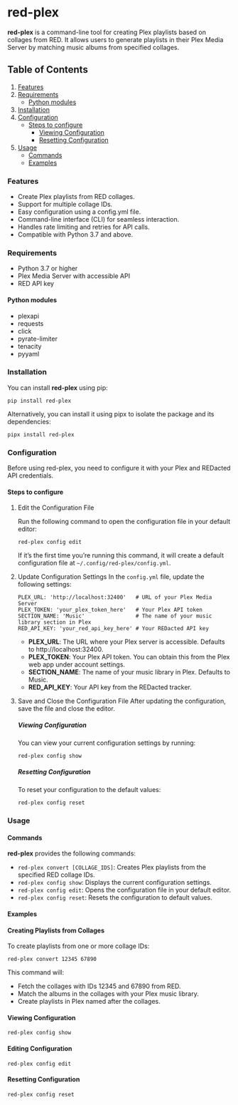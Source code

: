 # red-plex

**red-plex** is a command-line tool for creating Plex playlists based on collages from RED. It allows users to generate playlists in their Plex Media Server by matching music albums from specified collages.

## Table of Contents

1. [Features](#features)
2. [Requirements](#requirements)
   - [Python modules](#python-modules)
3. [Installation](#installation)
4. [Configuration](#configuration)
   - [Steps to configure](#steps-to-configure)
     - [Viewing Configuration](#viewing-configuration)
     - [Resetting Configuration](#resetting-configuration)
5. [Usage](#usage)
   - [Commands](#commands)
   - [Examples](#examples)

### Features

- Create Plex playlists from RED collages.
- Support for multiple collage IDs.
- Easy configuration using a config.yml file.
- Command-line interface (CLI) for seamless interaction.
- Handles rate limiting and retries for API calls.
- Compatible with Python 3.7 and above.

### Requirements

- Python 3.7 or higher
- Plex Media Server with accessible API
- RED API key

#### Python modules
- plexapi
- requests
- click
- pyrate-limiter
- tenacity
- pyyaml

### Installation

You can install **red-plex** using pip:
```
pip install red-plex
```

Alternatively, you can install it using pipx to isolate the package and its dependencies:
```
pipx install red-plex
```

### Configuration
Before using red-plex, you need to configure it with your Plex and REDacted API credentials.

#### Steps to configure

1. Edit the Configuration File
   
   Run the following command to open the configuration file in your default editor:
   ```
   red-plex config edit
   ```
   If it’s the first time you’re running this command, it will create a default configuration file at `~/.config/red-plex/config.yml`.

2. Update Configuration Settings
   In the `config.yml` file, update the following settings:
   ```
   PLEX_URL: 'http://localhost:32400'   # URL of your Plex Media Server
   PLEX_TOKEN: 'your_plex_token_here'   # Your Plex API token
   SECTION_NAME: 'Music'                # The name of your music library section in Plex
   RED_API_KEY: 'your_red_api_key_here' # Your REDacted API key 
   ```
   - **PLEX_URL**: The URL where your Plex server is accessible. Defaults to http://localhost:32400.
   - **PLEX_TOKEN**: Your Plex API token. You can obtain this from the Plex web app under account settings.
   - **SECTION_NAME**: The name of your music library in Plex. Defaults to Music.
   - **RED_API_KEY**: Your API key from the REDacted tracker.

3. Save and Close the Configuration File
   After updating the configuration, save the file and close the editor.
   ##### Viewing Configuration
   You can view your current configuration settings by running:
   ```
   red-plex config show
   ```
   
   ##### Resetting Configuration
   To reset your configuration to the default values:
   ```
   red-plex config reset
   ```

### Usage

#### Commands

**red-plex** provides the following commands:

- `red-plex convert [COLLAGE_IDS]`: Creates Plex playlists from the specified RED collage IDs.
- `red-plex config show`: Displays the current configuration settings.
- `red-plex config edit`: Opens the configuration file in your default editor.
- `red-plex config reset`: Resets the configuration to default values.

#### Examples

#### Creating Playlists from Collages

To create playlists from one or more collage IDs:

`red-plex convert 12345 67890`

This command will:

- Fetch the collages with IDs 12345 and 67890 from RED.
- Match the albums in the collages with your Plex music library.
- Create playlists in Plex named after the collages.

#### Viewing Configuration

`red-plex config show`

#### Editing Configuration

`red-plex config edit`

#### Resetting Configuration

`red-plex config reset`
